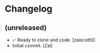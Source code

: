 Changelog
=========


(unreleased)
------------
- ✅ Ready to clone and code. [zaiscott0]
- Initial commit. [Zai]


